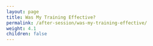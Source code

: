 ```yaml
---
layout: page
title: Was My Training Effective?
permalink: /after-session/was-my-training-effective/
weight: 4.1
children: false
---
```

